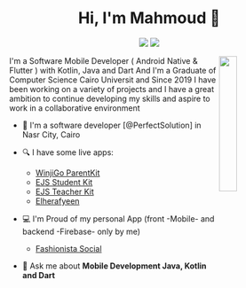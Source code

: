 
<h1 align="center">Hi, I'm Mahmoud 👋</h1>
<p align="center">
    <a href="https://www.linkedin.com/in/mahmoud-abdullah-b98662196/"><img src="https://img.shields.io/badge/linkedin-%230177B5?style=flat&logo=linkedin&logoColor=white"/></a>
    <a href="https://www.youtube.com/channel/UCsH4MKJSrcGw5HnfIBrdMag/videos"><img src="https://img.shields.io/badge/youtube-%23FF0000?style=flat&logo=youtube&logoColor=white"/></a>
  </p>
  
  <img src="https://user-images.githubusercontent.com/50070223/156890000-bf592624-171d-4d72-852f-22cb072a4c21.png" align="right" width="25%"/>


I'm a Software Mobile Developer ( Android Native & Flutter ) with Kotlin, Java and Dart And I'm a Graduate of Computer Science Cairo Universit and Since 2019 I have been working on a variety of projects and I have a great ambition to continue developing my skills and aspire to work in a collaborative environment

- 🔭 I'm a software developer [@PerfectSolution] in Nasr City, Cairo
- 🔍 I have some live apps: 
  - [WinjiGo ParentKit](https://play.google.com/store/apps/details?id=com.itworx.winjigo.parent)
  - [EJS Student Kit](https://play.google.com/store/apps/details?id=com.itworx.winjigostudentejs)
  - [EJS Teacher Kit](https://play.google.com/store/apps/details?id=com.itworx.winjigoteacher_ejs)
  - [Elherafyeen](https://play.google.com/store/apps/details?id=com.elherafyeen.elherafyeen)

- 💻 I'm Proud of my personal App (front -Mobile- and backend -Firebase-  only by me)
  - [Fashionista Social](https://www.youtube.com/watch?v=nTaJYhWHgw8&ab_channel=mahmoudabdullah)

- 💬 Ask me about **Mobile Development Java, Kotlin and Dart**
